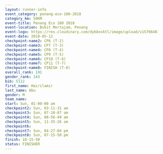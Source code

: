 ```yaml
--- 
layout: runner-info 
event_category: penang-eco-100-2018 
category_km: 50KM 
event-title: Penang Eco 100 2018 
event-location: Bukit Mertajam, Penang 
event-logo: https://res.cloudinary.com/dykbosktl/image/upload/v1576648106/Logo/Logo_lovxhg.jpg 
event-date: 2018-05-12 
checkpoint-name2: CP6 (T-2) 
checkpoint-name3: CP7 (T-3) 
checkpoint-name4: CP8 (T-4) 
checkpoint-name5: CP9 (T-5) 
checkpoint-name6: CP10 (T-6) 
checkpoint-name7: CP11 (T-7) 
checkpoint-name8: FINISH (T-8) 
overall_rank: 191
gender_rank: 143
bib: 5112
first_name: Hairilamir
last_name: Abu
gender: M
team_name: 
start: Sun, 01-00-00 am
checkpoint2: Sun, 03-11-31 am
checkpoint3: Sun, 07-10-07 am
checkpoint4: Sun, 08-56-49 am
checkpoint5: Sun, 11-35-26 am
checkpoint6: 
checkpoint7: Sun, 04-27-04 pm
checkpoint8: Sun, 07-15-50 pm
finish: 18-15-50
status: FINISHER
--- 
```

